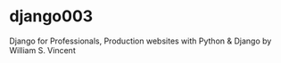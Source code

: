 # django003
Django for Professionals, Production websites with Python &amp; Django by William S. Vincent
